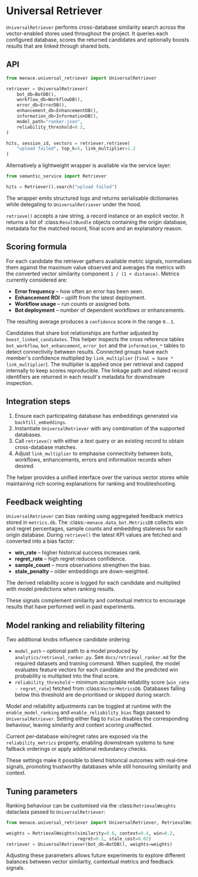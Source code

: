# Universal Retriever

`UniversalRetriever` performs cross-database similarity search across the
vector-enabled stores used throughout the project. It queries each configured
database, scores the returned candidates and optionally boosts results that are
linked through shared bots.

## API

```python
from menace.universal_retriever import UniversalRetriever

retriever = UniversalRetriever(
    bot_db=BotDB(),
    workflow_db=WorkflowDB(),
    error_db=ErrorDB(),
    enhancement_db=EnhancementDB(),
    information_db=InformationDB(),
    model_path="ranker.json",
    reliability_threshold=0.2,
)

hits, session_id, vectors = retriever.retrieve(
    "upload failed", top_k=5, link_multiplier=1.2
)
```
Alternatively a lightweight wrapper is available via the service layer:

```python
from semantic_service import Retriever

hits = Retriever().search("upload failed")
```

The wrapper emits structured logs and returns serialisable dictionaries while delegating to ``UniversalRetriever`` under the hood.


`retrieve()` accepts a raw string, a record instance or an explicit vector. It
returns a list of :class:`ResultBundle` objects containing the origin database,
metadata for the matched record, final score and an explanatory reason.

## Scoring formula

For each candidate the retriever gathers available metric signals, normalises
them against the maximum value observed and averages the metrics with the
converted vector similarity component `1 / (1 + distance)`. Metrics currently
considered are:

- **Error frequency** – how often an error has been seen.
- **Enhancement ROI** – uplift from the latest deployment.
- **Workflow usage** – run counts or assigned bots.
- **Bot deployment** – number of dependent workflows or enhancements.

The resulting average produces a `confidence` score in the range ``0..1``.

Candidates that share bot relationships are further adjusted by
`boost_linked_candidates`. This helper inspects the cross reference tables
``bot_workflow``, ``bot_enhancement``, ``error_bot`` and the
``information_*`` tables to detect connectivity between results. Connected
groups have each member's confidence multiplied by ``link_multiplier``
(``final = base * link_multiplier``). The multiplier is applied once per
retrieval and capped internally to keep scores reproducible. The linkage
path and related record identifiers are returned in each result's metadata for
downstream inspection.

## Integration steps

1. Ensure each participating database has embeddings generated via
   `backfill_embeddings`.
2. Instantiate `UniversalRetriever` with any combination of the supported
   databases.
3. Call `retrieve()` with either a text query or an existing record to obtain
   cross-database matches.
4. Adjust ``link_multiplier`` to emphasise connectivity between bots, workflows,
   enhancements, errors and information records when desired.

The helper provides a unified interface over the various vector stores while
maintaining rich scoring explanations for ranking and troubleshooting.

## Feedback weighting

`UniversalRetriever` can bias ranking using aggregated feedback metrics stored
in ``metrics.db``. The :class:`~menace.data_bot.MetricsDB` collects win and
regret percentages, sample counts and embedding staleness for each origin
database. During ``retrieve()`` the latest KPI values are fetched and converted
into a bias factor:

- **win_rate** – higher historical success increases rank.
- **regret_rate** – high regret reduces confidence.
- **sample_count** – more observations strengthen the bias.
- **stale_penalty** – older embeddings are down-weighted.

The derived reliability score is logged for each candidate and multiplied with
model predictions when ranking results.

These signals complement similarity and contextual metrics to encourage results
that have performed well in past experiments.

## Model ranking and reliability filtering

Two additional knobs influence candidate ordering:

- ``model_path`` – optional path to a model produced by
  ``analytics/retrieval_ranker.py``. See ``docs/retrieval_ranker.md`` for the
  required datasets and training command. When supplied, the model evaluates
  feature vectors for each candidate and the predicted win probability is
  multiplied into the final score.
- ``reliability_threshold`` – minimum acceptable reliability score
  (``win_rate - regret_rate``) fetched from :class:`VectorMetricsDB`. Databases
  falling below this threshold are de‑prioritised or skipped during search.

Model and reliability adjustments can be toggled at runtime with the
``enable_model_ranking`` and ``enable_reliability_bias`` flags passed to
``UniversalRetriever``.  Setting either flag to ``False`` disables the
corresponding behaviour, leaving similarity and context scoring unaffected.

Current per‑database win/regret rates are exposed via the
``reliability_metrics`` property, enabling downstream systems to tune fallback
orderings or apply additional redundancy checks.

These settings make it possible to blend historical outcomes with real‑time
signals, promoting trustworthy databases while still honouring similarity and
context.

## Tuning parameters

Ranking behaviour can be customised via the :class:`RetrievalWeights` dataclass
passed to ``UniversalRetriever``:

```python
from menace.universal_retriever import UniversalRetriever, RetrievalWeights

weights = RetrievalWeights(similarity=0.6, context=0.4, win=0.2,
                           regret=0.1, stale_cost=0.02)
retriever = UniversalRetriever(bot_db=BotDB(), weights=weights)
```

Adjusting these parameters allows future experiments to explore different
balances between vector similarity, contextual metrics and feedback signals.

